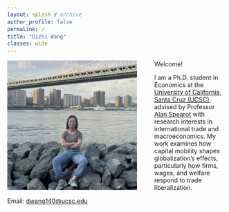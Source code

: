 ```yaml
---
layout: splash # archive
author_profile: false
permalink: /
title: "Dizhi Wang"
classes: wide
---
```


<img src="/images/wdz.jpg" width="300" align="left" style="display: block; margin-right: 40px;" /> 

Welcome! 

I am a Ph.D. student in Economics at the [University of California, Santa Cruz (UCSC)](https://economics.ucsc.edu/), advised by Professor [Alan Spearot](https://sites.google.com/view/acspearot/home) with research interests in international trade and macroeconomics. My work examines how capital mobility shapes globalization’s effects, particularly how firms, wages, and welfare respond to trade liberalization.


Email: [dwang140@ucsc.edu](mailto:dwang140@ucsc.edu)

<!--
<div style="margin-left: 340px;">
    <strong>I am on the job market in 2024-2025 and available for interviews.</strong><br><br>
    <strong>References:</strong><br>
    Professor <a href="https://sites.google.com/view/jmrtwo/home" target="_blank">Jonathan Robinson</a><br>
    Professor <a href="https://sites.google.com/view/acspearot/home" target="_blank">Alan Spearot</a><br>
    Professor <a href="https://people.ucsc.edu/~azshenoy/" target="_blank">Ajay Shenoy</a>
</div>
-->







